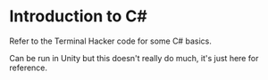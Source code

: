 # Introduction to C#

Refer to the Terminal Hacker code for some C# basics.

Can be run in Unity but this doesn't really do much, it's just here for reference.

